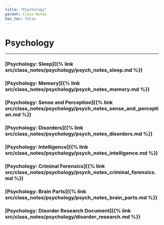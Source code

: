 ```yaml
---
title: "Psychology"
parent: Class Notes
has_toc: false
---
```

# Psychology
___
### [Psychology: Sleep]({% link src/class_notes/psychology/psych_notes_sleep.md %})

### [Psychology: Memory]({% link src/class_notes/psychology/psych_notes_memory.md %})

### [Psychology: Sense and Perception]({% link src/class_notes/psychology/psych_notes_sense_and_perception.md %})

### [Psychology: Disorders]({% link src/class_notes/psychology/psych_notes_disorders.md %})

### [Psychology: Intelligence]({% link src/class_notes/psychology/psych_notes_intelligence.md %})

### [Psychology: Criminal Forensics]({% link src/class_notes/psychology/psych_notes_criminal_forensics.md %})

### [Psychology: Brain Parts]({% link src/class_notes/psychology/psych_notes_brain_parts.md %})

### [Psychology: Disorder Research Document]({% link src/class_notes/psychology/disorder_research.md %})
